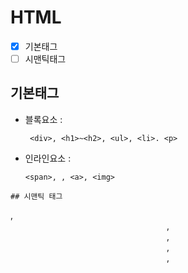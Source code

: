 # HTML
- [x] 기본태그
- [ ] 시맨틱태그
## 기본태그
+ 블록요소 :
  ```
   <div>, <h1>~<h2>, <ul>, <li>. <p>
  ```
+ 인라인요소 :
   ```
  <span>, , <a>, <img>
```
## 시맨틱 태그
```
<main>, <header>, <footer>, <nav>, <section>, 
